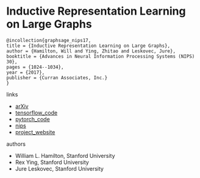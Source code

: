 # Inductive Representation Learning on Large Graphs
```
@incollection{graphsage_nips17,
title = {Inductive Representation Learning on Large Graphs},
author = {Hamilton, Will and Ying, Zhitao and Leskovec, Jure},
booktitle = {Advances in Neural Information Processing Systems (NIPS) 30},
pages = {1024--1034},
year = {2017},
publisher = {Curran Associates, Inc.}
}
```

links
- [arXiv](https://arxiv.org/abs/1706.02216)
- [tensorflow_code](https://github.com/williamleif/GraphSAGE)
- [pytorch_code](https://github.com/williamleif/graphsage-simple/)
- [nips](http://papers.nips.cc/paper/6703-inductive-representation-learning-on-large-graphs)
- [project_website](http://snap.stanford.edu/graphsage/)

authors

- William L. Hamilton, Stanford University
- Rex Ying, Stanford University
- Jure Leskovec, Stanford University
